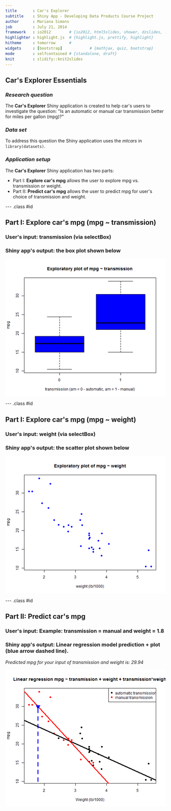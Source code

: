 ```yaml
---
title       : Car's Explorer
subtitle    : Shiny App - Developing Data Products Course Project
author      : Mariana Simons
job         : July 21, 2014
framework   : io2012        # {io2012, html5slides, shower, dzslides, ...}
highlighter : highlight.js  # {highlight.js, prettify, highlight}
hitheme     : tomorrow      # 
widgets     : [bootstrap]            # {mathjax, quiz, bootstrap}
mode        : selfcontained # {standalone, draft}
knit        : slidify::knit2slides
---
```


## Car's Explorer Essentials

### *Research question* 

The **Car's Explorer** Shiny application is created to help car's users to investigate the question: "Is an automatic or manual car transmission better for miles per gallon (mpg)?"

### *Data set*

To address this question the Shiny application uses the *mtcars* in  ``` library(datasets)```.

### *Application setup*

The **Car's Explorer** Shiny application has two parts:
 - Part I: **Explore car's mpg** allows the user to explore mpg vs. transmission or weight.
 - Part II: **Predict car's mpg** allows the user to predict mpg for user's choice of transmission and weight.

--- .class #id 

## Part I: Explore car's mpg (mpg ~ transmission)

### **User's input:** transmission (via selectBox)  
### **Shiny app's output:**  the box plot shown below

<img src="assets/fig/boxplot.png" title="plot of chunk boxplot" alt="plot of chunk boxplot" style="display: block; margin: auto;" />


--- .class #id 

## Part I: Explore car's mpg (mpg ~ weight)

### **User's input:** weight (via selectBox)  
### **Shiny app's output:**  the scatter plot shown below

<img src="assets/fig/scatterplot.png" title="plot of chunk scatterplot" alt="plot of chunk scatterplot" style="display: block; margin: auto;" />



--- .class #id 

## Part II: Predict car's mpg

### **User's input:** Example: transmission = manual and weight = 1.8
### **Shiny app's output:**  Linear regression model prediction + plot (blue arrow dashed line).
*Predicted mpg for your input of transmission and weight is: 29.94*

<img src="assets/fig/fitplot.png" title="plot of chunk fitplot" alt="plot of chunk fitplot" style="display: block; margin: auto;" />


